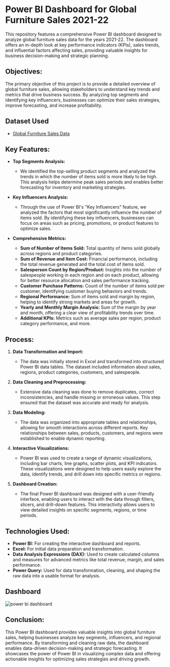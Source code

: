 # Power BI Dashboard for Global Furniture Sales 2021-22

This repository features a comprehensive Power BI dashboard designed to analyze global furniture sales data for the years 2021-22. The dashboard offers an in-depth look at key performance indicators (KPIs), sales trends, and influential factors affecting sales, providing valuable insights for business decision-making and strategic planning.

## Objectives:
The primary objective of this project is to provide a detailed overview of global furniture sales, allowing stakeholders to understand key trends and metrics that drive business success. By analyzing top segments and identifying key influencers, businesses can optimize their sales strategies, improve forecasting, and increase profitability.


## Dataset Used
- <a href="https://github.com/Gokuashh/Data-Analysis-Powerbi/blob/main/Global%20furniture%20input.xlsx">Global Furniture Sales Data</a>

## Key Features:
- **Top Segments Analysis:** 
  - We identified the top-selling product segments and analyzed the trends in which the number of items sold is more likely to be high. This analysis helps determine peak sales periods and enables better forecasting for inventory and marketing strategies.
  
- **Key Influencers Analysis:** 
  - Through the use of Power BI's "Key Influencers" feature, we analyzed the factors that most significantly influence the number of items sold. By identifying these key influencers, businesses can focus on areas such as pricing, promotions, or product features to optimize sales.

- **Comprehensive Metrics:**
  - **Sum of Number of Items Sold:** Total quantity of items sold globally across regions and product categories.
  - **Sum of Revenue and Item Cost:** Financial performance, including the total revenue generated and the total cost of items sold.
  - **Salesperson Count by Region/Product:** Insights into the number of salespeople working in each region and on each product, allowing for better resource allocation and sales performance tracking.
  - **Customer Purchase Patterns:** Count of the number of items sold per customer, identifying customer buying behaviors and trends.
  - **Regional Performance:** Sum of items sold and margin by region, helping to identify strong markets and areas for growth.
  - **Yearly and Monthly Margin Analysis:** Sum of the margin by year and month, offering a clear view of profitability trends over time.
  - **Additional KPIs:** Metrics such as average sales per region, product category performance, and more.

## Process:
1. **Data Transformation and Import:**
   - The data was initially stored in Excel and transformed into structured Power BI data tables. The dataset included information about sales, regions, product categories, customers, and salespeople.
  
2. **Data Cleaning and Preprocessing:**
   - Extensive data cleaning was done to remove duplicates, correct inconsistencies, and handle missing or erroneous values. This step ensured that the dataset was accurate and ready for analysis.

3. **Data Modeling:**
   - The data was organized into appropriate tables and relationships, allowing for smooth interactions across different reports. Key relationships between sales, products, customers, and regions were established to enable dynamic reporting.

4. **Interactive Visualizations:**
   - Power BI was used to create a range of dynamic visualizations, including bar charts, line graphs, scatter plots, and KPI indicators. These visualizations were designed to help users easily explore the data, identify trends, and drill down into specific metrics or regions.

5. **Dashboard Creation:**
   - The final Power BI dashboard was designed with a user-friendly interface, enabling users to interact with the data through filters, slicers, and drill-down features. This interactivity allows users to view detailed insights on specific segments, regions, or time periods.

## Technologies Used:
- **Power BI:** For creating the interactive dashboard and reports.
- **Excel:** For initial data preparation and transformation.
- **Data Analysis Expressions (DAX):** Used to create calculated columns and measures for advanced metrics like total revenue, margin, and sales performance.
- **Power Query:** Used for data transformation, cleaning, and shaping the raw data into a usable format for analysis.

## Dashboard
![power bi dashboard](https://github.com/user-attachments/assets/5260f92f-b3e8-4da0-8774-657670baae45)

## Conclusion:
This Power BI dashboard provides valuable insights into global furniture sales, helping businesses analyze key segments, influencers, and regional performance. By transforming and cleaning raw data, the dashboard enables data-driven decision-making and strategic forecasting. It showcases the power of Power BI in visualizing complex data and offering actionable insights for optimizing sales strategies and driving growth.
